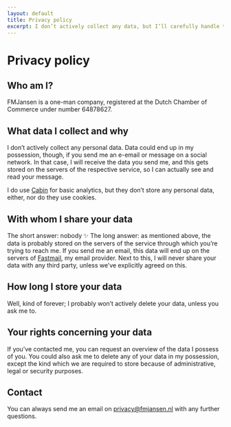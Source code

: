 ```yaml
---
layout: default
title: Privacy policy
excerpt: I don’t actively collect any data, but I’ll carefully handle the data you send me.
---
```


# Privacy policy

## Who am I?
FMJansen is a one-man company, registered at the Dutch Chamber of Commerce under number 64878627.

## What data I collect and why
I don’t actively collect any personal data. Data could end up in my possession, though, if you send me an e-email or message on a social network. In that case, I will receive the data you send me, and this gets stored on the servers of the respective service, so I can actually see and read your message.

I do use [Cabin](https://withcabin.com/) for basic analytics, but they don’t store any personal data, either, nor do they use cookies. 

## With whom I share your data
The short answer: nobody ✨ The long answer: as mentioned above, the data is probably stored on the servers of the service through which you’re trying to reach me. If you send me an email, this data will end up on the servers of [Fastmail](https://www.fastmail.com/), my email provider. Next to this, I will never share your data with any third party, unless we’ve explicitly agreed on this.

## How long I store your data
Well, kind of forever; I probably won’t actively delete your data, unless you ask me to.

## Your rights concerning your data
If you’ve contacted me, you can request an overview of the data I possess of you. You could also ask me to delete any of your data in my possession, except the kind which we are required to store because of administrative, legal or security purposes.

## Contact
You can always send me an email on privacy@fmjansen.nl with any further questions.
